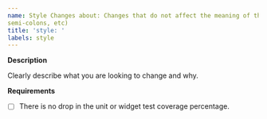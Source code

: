```yaml
---
name: Style Changes about: Changes that do not affect the meaning of the code (white-space, formatting, missing
semi-colons, etc)
title: 'style: '
labels: style
---
```


**Description**

Clearly describe what you are looking to change and why.

**Requirements**

- [ ] There is no drop in the unit or widget test coverage percentage.